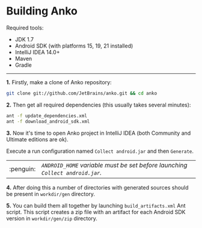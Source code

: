 Building Anko
===========

Required tools:

* JDK 1.7
* Android SDK (with platforms 15, 19, 21 installed)
* IntelliJ IDEA 14.0+
* Maven
* Gradle

***

**1.** Firstly, make a clone of Anko repository:

```bash
git clone git://github.com/JetBrains/anko.git && cd anko
```

**2.** Then get all required dependencies (this usually takes several minutes):

```bash
ant -f update_dependencies.xml
ant -f download_android_sdk.xml
```

**3.** Now it's time to open Anko project in IntelliJ IDEA (both Community and Ultimate editions are ok).

Execute a run configuration named `Collect android.jar` and then `Generate`.

<table>
<tr><td width="50px" align="center">:penguin:</td>
<td>
<i><code>ANDROID_HOME</code> variable must be set before launching <code>Collect android.jar</code>.</i>
</td>
</tr>
</table>

**4.** After doing this a number of directories with generated sources should be present in `workdir/gen` directory.

**5.** You can build them all together by launching `build_artifacts.xml` Ant script. This script creates a zip file with an artifact for each Android SDK version in `workdir/gen/zip` directory.